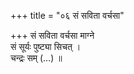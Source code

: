+++
title = "०६ सं सविता वर्चसा"

+++
सं सविता वर्चसा माग्ने  
सं सूर्यः पुष्ट्या सिचत् ।  
चन्द्रः सम् (…) ॥